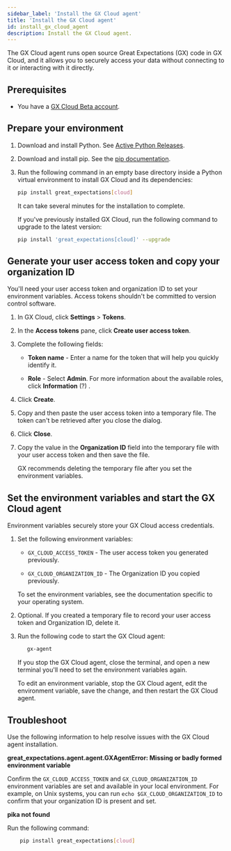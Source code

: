 ```yaml
---
sidebar_label: 'Install the GX Cloud agent'
title: 'Install the GX Cloud agent'
id: install_gx_cloud_agent
description: Install the GX Cloud agent.
---
```


The GX Cloud agent runs open source Great Expectations (GX) code in GX Cloud, and it allows you to securely access your data without connecting to it or interacting with it directly. 

## Prerequisites

- You have a [GX Cloud Beta account](https://greatexpectations.io/cloud).

## Prepare your environment

1. Download and install Python. See [Active Python Releases](https://www.python.org/downloads/).

2. Download and install pip. See the [pip documentation](https://pip.pypa.io/en/stable/cli/pip/).

3. Run the following command in an empty base directory inside a Python virtual environment to install GX Cloud and its dependencies:

    ```bash title="Terminal input"
    pip install great_expectations[cloud]
    ```

    It can take several minutes for the installation to complete.

    If you've previously installed GX Cloud, run the following command to upgrade to the latest version:

    ```bash title="Terminal input"
    pip install 'great_expectations[cloud]' --upgrade
    ```

## Generate your user access token and copy your organization ID

You'll need your user access token and organization ID to set your environment variables. Access tokens shouldn't be committed to version control software.

1. In GX Cloud, click **Settings** > **Tokens**.

2. In the **Access tokens** pane, click **Create user access token**.

3. Complete the following fields:

    - **Token name** - Enter a name for the token that will help you quickly identify it.

    - **Role** - Select **Admin**. For more information about the available roles, click **Information** (?) .

4. Click **Create**.

5. Copy and then paste the user access token into a temporary file. The token can't be retrieved after you close the dialog.

6. Click **Close**.

7. Copy the value in the **Organization ID** field into the temporary file with your user access token and then save the file. 

    GX recommends deleting the temporary file after you set the environment variables.

## Set the environment variables and start the GX Cloud agent

Environment variables securely store your GX Cloud access credentials.

1. Set the following environment variables:

    - `GX_CLOUD_ACCESS_TOKEN` - The user access token you generated previously.
    
    - `GX_CLOUD_ORGANIZATION_ID` - The Organization ID you copied previously.

    To set the environment variables, see the documentation specific to your operating system. 

2. Optional. If you created a temporary file to record your user access token and Organization ID, delete it.

3. Run the following code to start the GX Cloud agent:
    
    ```bash title="Terminal input"
       gx-agent
    ```

    If you stop the GX Cloud agent, close the terminal, and open a new terminal you'll need to set the environment variables again.

    To edit an environment variable, stop the GX Cloud agent, edit the environment variable, save the change, and then restart the GX Cloud agent.

## Troubleshoot

Use the following information to help resolve issues with the GX Cloud agent installation.

**great_expectations.agent.agent.GXAgentError: Missing or badly formed environment variable**

Confirm the `GX_CLOUD_ACCESS_TOKEN` and `GX_CLOUD_ORGANIZATION_ID` environment variables are set and available in your local environment. For example, on Unix systems, you can run `echo $GX_CLOUD_ORGANIZATION_ID` to confirm that your organization ID is present and set.

**pika not found**

Run the following command:

```bash title="Terminal input"
    pip install great_expectations[cloud]
```
